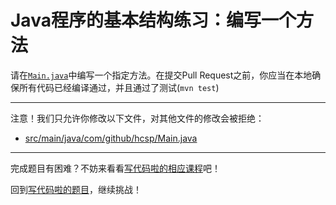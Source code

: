 # Java程序的基本结构练习：编写一个方法

请在[`Main.java`](https://github.com/hcsp/psvm-method-invoke-other-method/blob/master/src/main/java/com/github/hcsp/Main.java)中编写一个指定方法。在提交Pull Request之前，你应当在本地确保所有代码已经编译通过，并且通过了测试(`mvn test`)

-----
注意！我们只允许你修改以下文件，对其他文件的修改会被拒绝：
- [src/main/java/com/github/hcsp/Main.java](https://github.com/hcsp/psvm-method-invoke-other-method/blob/master/src/main/java/com/github/hcsp/Main.java)
-----


完成题目有困难？不妨来看看[写代码啦的相应课程](https://xiedaimala.com/tasks/316bb6cc-6aa6-4dac-85e4-ce1c01b72c83/video_tutorials/9bf596ed-281c-410b-b7b4-ede13dd39c03)吧！

回到[写代码啦的题目](https://xiedaimala.com/tasks/316bb6cc-6aa6-4dac-85e4-ce1c01b72c83/quizzes/6d7321b8-7c8d-4a8d-ad74-50c1c652718a)，继续挑战！
